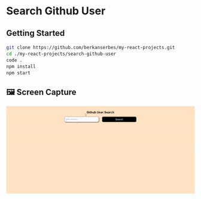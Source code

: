 # Search Github User

## Getting Started

```bash
git clone https://github.com/berkanserbes/my-react-projects.git
cd ./my-react-projects/search-github-user
code .
npm install
npm start
```

## :framed_picture: Screen Capture

![](https://github.com/berkanserbes/my-react-projects/blob/main/search-github-user/search-github-user.gif?raw=true)
